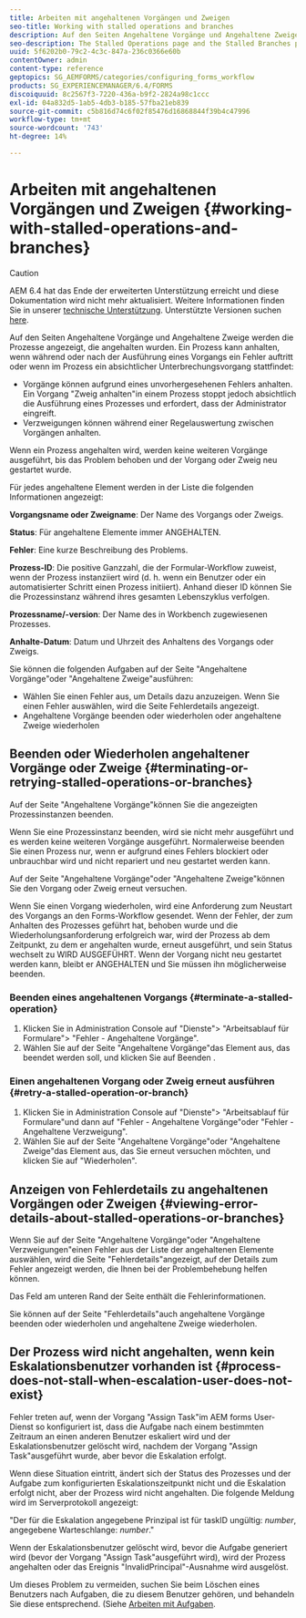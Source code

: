 ```yaml
---
title: Arbeiten mit angehaltenen Vorgängen und Zweigen
seo-title: Working with stalled operations and branches
description: Auf den Seiten Angehaltene Vorgänge und Angehaltene Zweige werden die Prozesse angezeigt, die angehalten wurden.
seo-description: The Stalled Operations page and the Stalled Branches page show the processes that have stalled.
uuid: 5f6202b0-79c2-4c3c-847a-236c0366e60b
contentOwner: admin
content-type: reference
geptopics: SG_AEMFORMS/categories/configuring_forms_workflow
products: SG_EXPERIENCEMANAGER/6.4/FORMS
discoiquuid: 8c2567f3-7220-436a-b9f2-2824a98c1ccc
exl-id: 04a832d5-1ab5-4db3-b185-57fba21eb839
source-git-commit: c5b816d74c6f02f85476d16868844f39b4c47996
workflow-type: tm+mt
source-wordcount: '743'
ht-degree: 14%

---
```


# Arbeiten mit angehaltenen Vorgängen und Zweigen {#working-with-stalled-operations-and-branches}

>[!CAUTION]
>
>AEM 6.4 hat das Ende der erweiterten Unterstützung erreicht und diese Dokumentation wird nicht mehr aktualisiert. Weitere Informationen finden Sie in unserer [technische Unterstützung](https://helpx.adobe.com/de/support/programs/eol-matrix.html). Unterstützte Versionen suchen [here](https://experienceleague.adobe.com/docs/?lang=de).

Auf den Seiten Angehaltene Vorgänge und Angehaltene Zweige werden die Prozesse angezeigt, die angehalten wurden. Ein Prozess kann anhalten, wenn während oder nach der Ausführung eines Vorgangs ein Fehler auftritt oder wenn im Prozess ein absichtlicher Unterbrechungsvorgang stattfindet:

* Vorgänge können aufgrund eines unvorhergesehenen Fehlers anhalten. Ein Vorgang &quot;Zweig anhalten&quot;in einem Prozess stoppt jedoch absichtlich die Ausführung eines Prozesses und erfordert, dass der Administrator eingreift.
* Verzweigungen können während einer Regelauswertung zwischen Vorgängen anhalten.

Wenn ein Prozess angehalten wird, werden keine weiteren Vorgänge ausgeführt, bis das Problem behoben und der Vorgang oder Zweig neu gestartet wurde.

Für jedes angehaltene Element werden in der Liste die folgenden Informationen angezeigt:

**Vorgangsname oder Zweigname**: Der Name des Vorgangs oder Zweigs.

**Status**: Für angehaltene Elemente immer ANGEHALTEN.

**Fehler**: Eine kurze Beschreibung des Problems.

**Prozess-ID**: Die positive Ganzzahl, die der Formular-Workflow zuweist, wenn der Prozess instanziiert wird (d. h. wenn ein Benutzer oder ein automatisierter Schritt einen Prozess initiiert). Anhand dieser ID können Sie die Prozessinstanz während ihres gesamten Lebenszyklus verfolgen.

**Prozessname/-version**: Der Name des in Workbench zugewiesenen Prozesses.

**Anhalte-Datum**: Datum und Uhrzeit des Anhaltens des Vorgangs oder Zweigs.

Sie können die folgenden Aufgaben auf der Seite &quot;Angehaltene Vorgänge&quot;oder &quot;Angehaltene Zweige&quot;ausführen:

* Wählen Sie einen Fehler aus, um Details dazu anzuzeigen. Wenn Sie einen Fehler auswählen, wird die Seite Fehlerdetails angezeigt.
* Angehaltene Vorgänge beenden oder wiederholen oder angehaltene Zweige wiederholen

## Beenden oder Wiederholen angehaltener Vorgänge oder Zweige {#terminating-or-retrying-stalled-operations-or-branches}

Auf der Seite &quot;Angehaltene Vorgänge&quot;können Sie die angezeigten Prozessinstanzen beenden.

Wenn Sie eine Prozessinstanz beenden, wird sie nicht mehr ausgeführt und es werden keine weiteren Vorgänge ausgeführt. Normalerweise beenden Sie einen Prozess nur, wenn er aufgrund eines Fehlers blockiert oder unbrauchbar wird und nicht repariert und neu gestartet werden kann.

Auf der Seite &quot;Angehaltene Vorgänge&quot;oder &quot;Angehaltene Zweige&quot;können Sie den Vorgang oder Zweig erneut versuchen.

Wenn Sie einen Vorgang wiederholen, wird eine Anforderung zum Neustart des Vorgangs an den Forms-Workflow gesendet. Wenn der Fehler, der zum Anhalten des Prozesses geführt hat, behoben wurde und die Wiederholungsanforderung erfolgreich war, wird der Prozess ab dem Zeitpunkt, zu dem er angehalten wurde, erneut ausgeführt, und sein Status wechselt zu WIRD AUSGEFÜHRT. Wenn der Vorgang nicht neu gestartet werden kann, bleibt er ANGEHALTEN und Sie müssen ihn möglicherweise beenden.

### Beenden eines angehaltenen Vorgangs {#terminate-a-stalled-operation}

1. Klicken Sie in Administration Console auf &quot;Dienste&quot;> &quot;Arbeitsablauf für Formulare&quot;> &quot;Fehler - Angehaltene Vorgänge&quot;.
1. Wählen Sie auf der Seite &quot;Angehaltene Vorgänge&quot;das Element aus, das beendet werden soll, und klicken Sie auf Beenden .

### Einen angehaltenen Vorgang oder Zweig erneut ausführen {#retry-a-stalled-operation-or-branch}

1. Klicken Sie in Administration Console auf &quot;Dienste&quot;> &quot;Arbeitsablauf für Formulare&quot;und dann auf &quot;Fehler - Angehaltene Vorgänge&quot;oder &quot;Fehler - Angehaltene Verzweigung&quot;.
1. Wählen Sie auf der Seite &quot;Angehaltene Vorgänge&quot;oder &quot;Angehaltene Zweige&quot;das Element aus, das Sie erneut versuchen möchten, und klicken Sie auf &quot;Wiederholen&quot;.

## Anzeigen von Fehlerdetails zu angehaltenen Vorgängen oder Zweigen {#viewing-error-details-about-stalled-operations-or-branches}

Wenn Sie auf der Seite &quot;Angehaltene Vorgänge&quot;oder &quot;Angehaltene Verzweigungen&quot;einen Fehler aus der Liste der angehaltenen Elemente auswählen, wird die Seite &quot;Fehlerdetails&quot;angezeigt, auf der Details zum Fehler angezeigt werden, die Ihnen bei der Problembehebung helfen können.

Das Feld am unteren Rand der Seite enthält die Fehlerinformationen.

Sie können auf der Seite &quot;Fehlerdetails&quot;auch angehaltene Vorgänge beenden oder wiederholen und angehaltene Zweige wiederholen.

## Der Prozess wird nicht angehalten, wenn kein Eskalationsbenutzer vorhanden ist {#process-does-not-stall-when-escalation-user-does-not-exist}

Fehler treten auf, wenn der Vorgang &quot;Assign Task&quot;im AEM forms User-Dienst so konfiguriert ist, dass die Aufgabe nach einem bestimmten Zeitraum an einen anderen Benutzer eskaliert wird und der Eskalationsbenutzer gelöscht wird, nachdem der Vorgang &quot;Assign Task&quot;ausgeführt wurde, aber bevor die Eskalation erfolgt.

Wenn diese Situation eintritt, ändert sich der Status des Prozesses und der Aufgabe zum konfigurierten Eskalationszeitpunkt nicht und die Eskalation erfolgt nicht, aber der Prozess wird nicht angehalten. Die folgende Meldung wird im Serverprotokoll angezeigt:

&quot;Der für die Eskalation angegebene Prinzipal ist für taskID ungültig: *number*, angegebene Warteschlange: *number*.&quot;

Wenn der Eskalationsbenutzer gelöscht wird, bevor die Aufgabe generiert wird (bevor der Vorgang &quot;Assign Task&quot;ausgeführt wird), wird der Prozess angehalten oder das Ereignis &quot;InvalidPrincipal&quot;-Ausnahme wird ausgelöst.

Um dieses Problem zu vermeiden, suchen Sie beim Löschen eines Benutzers nach Aufgaben, die zu diesem Benutzer gehören, und behandeln Sie diese entsprechend. (Siehe [Arbeiten mit Aufgaben](/help/forms/using/admin-help/tasks.md#working-with-tasks).
